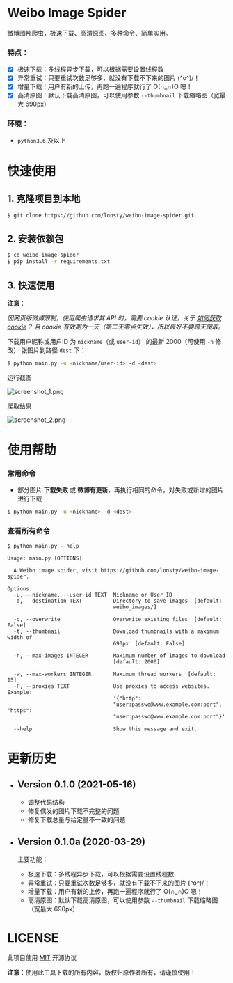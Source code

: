 # Weibo Image Spider

微博图片爬虫，极速下载、高清原图、多种命令、简单实用。

### 特点：

- [x] 极速下载：多线程异步下载，可以根据需要设置线程数
- [x] 异常重试：只要重试次数足够多，就没有下载不下来的图片 \(^o^)/！
- [x] 增量下载：用户有新的上传，再跑一遍程序就行了 O(∩_∩)O 嗯！
- [x] 高清原图：默认下载高清原图，可以使用参数 `--thumbnail` 下载缩略图（宽最大 690px）

### 环境：

- `python3.6` 及以上

# 快速使用

## 1. 克隆项目到本地

```sh
$ git clone https://github.com/lonsty/weibo-image-spider.git
```

## 2. 安装依赖包

```sh
$ cd weibo-image-spider
$ pip install -r requirements.txt
```

## 3. 快速使用

**注意**：

*因网页版微博限制，使用爬虫请求其 API 时，需要 cookie 认证，关于 [如何获取 cookie](docs/get_cookie.md)？
且 cookie 有效期为一天（第二天零点失效），所以最好不要跨天爬取。*

下载用户昵称或用户ID 为 `nickname`（或 `user-id`） 的最新 2000（可使用 `-n` 修改） 张图片到路径 `dest` 下：

```sh
$ python main.py -u <nickname/user-id> -d <dest>
```

运行截图

![screenshot_1.png](docs/screenshot_1.png)

爬取结果

![screenshot_2.png](docs/screenshot_2.png)

# 使用帮助

### 常用命令

- 部分图片 **下载失败** 或 **微博有更新**，再执行相同的命令，对失败或新增的图片进行下载

```sh
$ python main.py -u <nickname> -d <dest>
```

### 查看所有命令

```
$ python main.py --help

Usage: main.py [OPTIONS]

  A Weibo image spider, visit https://github.com/lonsty/weibo-image-spider.

Options:
  -u, --nickname, --user-id TEXT  Nickname or User ID
  -d, --destination TEXT          Directory to save images  [default:
                                  weibo_images/]

  -o, --overwrite                 Overwrite existing files  [default: False]
  -t, --thumbnail                 Download thumbnails with a maximum width of
                                  690px  [default: False]

  -n, --max-images INTEGER        Maximum number of images to download
                                  [default: 2000]

  -w, --max-workers INTEGER       Maximum thread workers  [default: 15]
  -P, --proxies TEXT              Use proxies to access websites. Example:
                                  '{"http":
                                  "user:passwd@www.example.com:port", "https":
                                  "user:passwd@www.example.com:port"}'

  --help                          Show this message and exit.

```

# 更新历史

- ## Version 0.1.0 (2021-05-16)
    
    - 调整代码结构
    - 修复偶发的图片下载不完整的问题
    - 修复下载总量与给定量不一致的问题

- ## Version 0.1.0a (2020-03-29)

    主要功能：
    
    - 极速下载：多线程异步下载，可以根据需要设置线程数
    - 异常重试：只要重试次数足够多，就没有下载不下来的图片 \(^o^)/！
    - 增量下载：用户有新的上传，再跑一遍程序就行了 O(∩_∩)O 嗯！
    - 高清原图：默认下载高清原图，可以使用参数 `--thumbnail` 下载缩略图（宽最大 690px）

# LICENSE

此项目使用 [MIT](LICENSE) 开源协议

**注意**：使用此工具下载的所有内容，版权归原作者所有，请谨慎使用！
